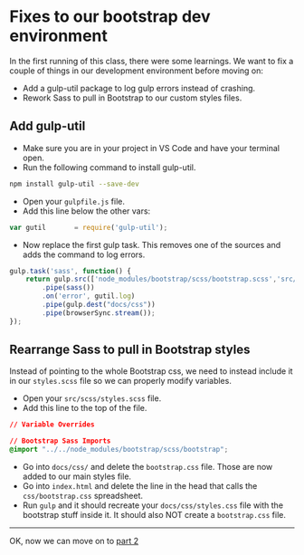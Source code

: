 # Fixes to our bootstrap dev environment

In the first running of this class, there were some learnings. We want to fix a couple of things in our development environment before moving on:

- Add a gulp-util package to log gulp errors instead of crashing.
- Rework Sass to pull in Bootstrap to our custom styles files.

## Add gulp-util

- Make sure you are in your project in VS Code and have your terminal open.
- Run the following command to install gulp-util.

```bash
npm install gulp-util --save-dev
```

- Open your `gulpfile.js` file.
- Add this line below the other vars:

```js
var gutil       = require('gulp-util');
```

- Now replace the first gulp task. This removes one of the sources and adds the command to log errors.

```js
gulp.task('sass', function() {
    return gulp.src(['node_modules/bootstrap/scss/bootstrap.scss','src/scss/*.scss'])
        .pipe(sass())
        .on('error', gutil.log)
        .pipe(gulp.dest("docs/css"))
        .pipe(browserSync.stream());
});
```

## Rearrange Sass to pull in Bootstrap styles

Instead of pointing to the whole Bootstrap css, we need to instead include it in our `styles.scss` file so we can properly modify variables.

- Open your `src/scss/styles.scss` file.
- Add this line to the top of the file.

```css
// Variable Overrides

// Bootstrap Sass Imports
@import "../../node_modules/bootstrap/scss/bootstrap";
```

- Go into `docs/css/` and delete the `bootstrap.css` file. Those are now added to our main styles file.
- Go into `index.html` and delete the line in the head that calls the `css/bootstrap.css` spreadsheet.
- Run `gulp` and it should recreate your `docs/css/styles.css` file with the bootstrap stuff inside it. It should also NOT create a `bootstrap.css` file.

-----

OK, now we can move on to [part 2](bootstrap-class-02.md)
